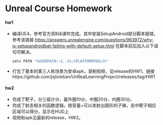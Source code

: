 # Unreal Course Homework

#### hw1

* 编译UE4，参考官方资料&课件完成。其中安装SetupAndroid部分脚本报错，参考该链接 https://answers.unrealengine.com/questions/963972/why-is-setupandroidbat-failing-with-default-setup.html 在脚本前后加入以下语句可解决。

  ```bash
  setx PATH "%USERPATH:~1,-1%;%PLATFORMTOOLS%"
  ```

* 打包了基本的第三人称场景为安卓apk，录制视频，见release的HW1，链接https://github.com/jsjtxietian/UnRealLearningProject/releases/tag/HW1


#### hw2

* 完成了靶子，分三级计分，最外圈10分，中圈20分，内圈30分。
* 完成了射击相关的函数逻辑，按音量+可以发射出圆形的子弹，击中靶子相应区域可以得分，显示在HUD上
* 视频和apk见最新的release，HW2。